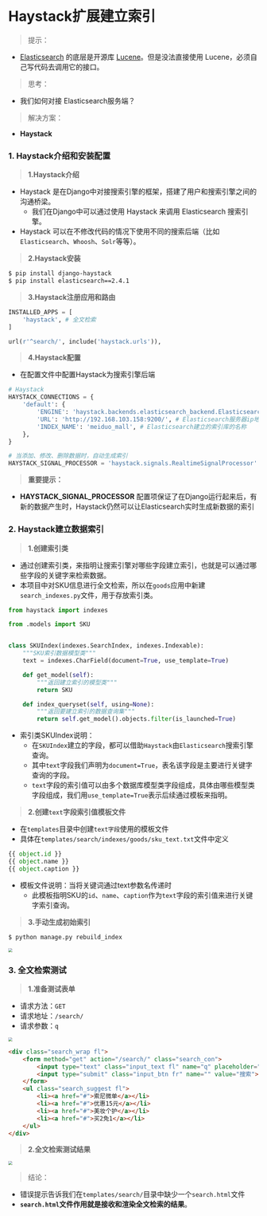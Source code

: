 # Haystack扩展建立索引

> 提示：
* [Elasticsearch](https://www.elastic.co/) 的底层是开源库 [Lucene](https://lucene.apache.org/)。但是没法直接使用 Lucene，必须自己写代码去调用它的接口。

> 思考：
* 我们如何对接 Elasticsearch服务端？

> 解决方案：
* **Haystack**

### 1. Haystack介绍和安装配置

> **1.Haystack介绍**

* Haystack 是在Django中对接搜索引擎的框架，搭建了用户和搜索引擎之间的沟通桥梁。
    * 我们在Django中可以通过使用 Haystack 来调用 Elasticsearch 搜索引擎。
* Haystack 可以在不修改代码的情况下使用不同的搜索后端（比如 `Elasticsearch`、`Whoosh`、`Solr`等等）。

> **2.Haystack安装**

```bash
$ pip install django-haystack
$ pip install elasticsearch==2.4.1
```

> **3.Haystack注册应用和路由**

```python
INSTALLED_APPS = [
    'haystack', # 全文检索
]
```

```python
url(r'^search/', include('haystack.urls')),
```

> **4.Haystack配置**
* 在配置文件中配置Haystack为搜索引擎后端

```python
# Haystack
HAYSTACK_CONNECTIONS = {
    'default': {
        'ENGINE': 'haystack.backends.elasticsearch_backend.ElasticsearchSearchEngine',
        'URL': 'http://192.168.103.158:9200/', # Elasticsearch服务器ip地址，端口号固定为9200
        'INDEX_NAME': 'meiduo_mall', # Elasticsearch建立的索引库的名称
    },
}

# 当添加、修改、删除数据时，自动生成索引
HAYSTACK_SIGNAL_PROCESSOR = 'haystack.signals.RealtimeSignalProcessor'
```

> **重要提示：**
* **HAYSTACK_SIGNAL_PROCESSOR** 配置项保证了在Django运行起来后，有新的数据产生时，Haystack仍然可以让Elasticsearch实时生成新数据的索引

### 2. Haystack建立数据索引

> **1.创建索引类**

* 通过创建索引类，来指明让搜索引擎对哪些字段建立索引，也就是可以通过哪些字段的关键字来检索数据。
* 本项目中对SKU信息进行全文检索，所以在`goods`应用中新建`search_indexes.py`文件，用于存放索引类。

```python
from haystack import indexes

from .models import SKU


class SKUIndex(indexes.SearchIndex, indexes.Indexable):
    """SKU索引数据模型类"""
    text = indexes.CharField(document=True, use_template=True)

    def get_model(self):
        """返回建立索引的模型类"""
        return SKU

    def index_queryset(self, using=None):
        """返回要建立索引的数据查询集"""
        return self.get_model().objects.filter(is_launched=True)
```

* 索引类SKUIndex说明：
    * 在`SKUIndex`建立的字段，都可以借助`Haystack`由`Elasticsearch`搜索引擎查询。
    * 其中`text`字段我们声明为`document=True`，表名该字段是主要进行关键字查询的字段。
    * `text`字段的索引值可以由多个数据库模型类字段组成，具体由哪些模型类字段组成，我们用`use_template=True`表示后续通过模板来指明。

> **2.创建`text`字段索引值模板文件**

* 在`templates`目录中创建`text字段`使用的模板文件
* 具体在`templates/search/indexes/goods/sku_text.txt`文件中定义

```python
{{ object.id }}
{{ object.name }}
{{ object.caption }}
```

* 模板文件说明：当将关键词通过text参数名传递时
    * 此模板指明SKU的`id`、`name`、`caption`作为`text`字段的索引值来进行关键字索引查询。

> **3.手动生成初始索引**

```python
$ python manage.py rebuild_index
```

<img src="/goods/images/58手动建立索引.png" style="zoom:50%">

### 3. 全文检索测试

> **1.准备测试表单**

* 请求方法：`GET`
* 请求地址：`/search/`
* 请求参数：`q`

<img src="/goods/images/60搜索表单.png" style="zoom:50%">

```html
<div class="search_wrap fl">
    <form method="get" action="/search/" class="search_con">
        <input type="text" class="input_text fl" name="q" placeholder="搜索商品">
        <input type="submit" class="input_btn fr" name="" value="搜索">
    </form>
    <ul class="search_suggest fl">
        <li><a href="#">索尼微单</a></li>
        <li><a href="#">优惠15元</a></li>
        <li><a href="#">美妆个护</a></li>
        <li><a href="#">买2免1</a></li>
    </ul>
</div>
```

> **2.全文检索测试结果**

<img src="/goods/images/59全文检索测试.png" style="zoom:50%">

> 结论：
* 错误提示告诉我们在`templates/search/`目录中缺少一个`search.html`文件
* **`search.html`**文件作用就是**接收和渲染全文检索的结果**。